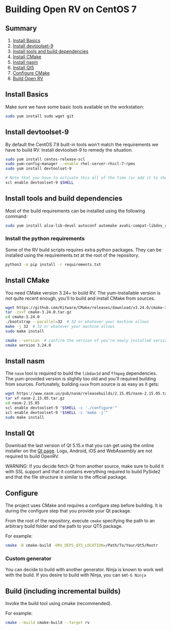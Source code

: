# Building Open RV on CentOS 7

## Summary

1. [Install Basics](#install-basics)
1. [Install devtoolset-9](#install-devtoolset-9)
1. [Install tools and build dependencies](#install-tools-and-build-dependencies)
1. [Install CMake](#install-cmake)
1. [Install nasm](#install-nasm)
1. [Install Qt5](#install-qt)
1. [Configure CMake](#configure)
1. [Build Open RV](#build-including-incremental-builds)

## Install Basics

Make sure we have some basic tools available on the workstation:

```bash
sudo yum install sudo wget git
```

## Install devtoolset-9

By default the CentOS 7.9 built-in tools won't match the requirements we have to build RV. Install devtoolset-9 to remedy the situation.

```bash
sudo yum install centos-release-scl
sudo yum-config-manager --enable rhel-server-rhscl-7-rpms
sudo yum install devtoolset-9

# Note that you have to activate this all of the time (or add it to shell user initialization (e.g.: .bashrc))
scl enable devtoolset-9 $SHELL
```

## Install tools and build dependencies

Most of the build requirements can be installed using the following command:

```bash
sudo yum install alsa-lib-devel autoconf automake avahi-compat-libdns_sd-devel bison bzip2-devel cmake-gui curl-devel flex glew-devel libXcomposite libXi-devel libaio-devel libffi-devel libncurses-devel libtool libxkbcommon openssl-devel pulseaudio-libs pulseaudio-libs-glib2 ocl-icd opencl-headers python3 python3-devel qt5-qtbase-devel readline-devel sqlite-devel tcl-devel tk-devel yasm zlib-devel 
```

### Install the python requirements

Some of the RV build scripts requires extra python packages. They can be installed using the requirements.txt at the root of the repository.

```bash
python3 -m pip install -r requirements.txt 
```

## Install CMake

You need CMake version 3.24+ to build RV. The yum-installable version is not quite recent enough, you'll to build and install CMake from sources.

```bash
wget https://github.com/Kitware/CMake/releases/download/v3.24.0/cmake-3.24.0.tar.gz
tar -zxvf cmake-3.24.0.tar.gz
cd cmake-3.24.0
./bootstrap --parallel=32  # 32 or whatever your machine allows
make -j 32  # 32 or whatever your machine allows
sudo make install

cmake --version  # confirm the version of you're newly installed version of CMake
cmake version 3.24.0
```

## Install nasm

The `nasm` tool is required to build the `libdav1d` and `ffmpeg` dependencies.
The yum-provided version is slightly too old and you'll required building from sources.
Fortunately, building `nasm` from source is as easy as it gets:

```bash
wget https://www.nasm.us/pub/nasm/releasebuilds/2.15.05/nasm-2.15.05.tar.gz
tar xf nasm-2.15.05.tar.gz
cd nasm-2.15.05
scl enable devtoolset-9 "$SHELL -c './configure'" 
scl enable devtoolset-9 "$SHELL -c 'make -j'" 
sudo make install
```

## Install Qt

Download the last version of Qt 5.15.x that you can get using the online installer on the [Qt page](https://www.qt.io/download-open-source). Logs, Android, iOS and WebAssembly are not required to build OpenRV.

WARNING: If you decide fetch Qt from another source, make sure to build it with SSL support and that  it contains everything required to build PySide2 and that the file structure is similar to the official package.

## Configure

The project uses CMake and requires a configure step before building. It is during the configure step that you provide your Qt package.

From the root of the repository, execute `cmake` specifying the path to an arbitrary build folder and the path to your QT5 package.

For example:

```bash
cmake -B cmake-build -DRV_DEPS_QT5_LOCATION=/Path/To/Your/Qt5/Rootr
```

### Custom generator

You can decide to build with another generator. Ninja is known to work well with the build. If you desire to build with Ninja, you can set`-G Ninja`

## Build (including incremental builds)

Invoke the build tool using cmake (recommended).

For example:

```bash
cmake --build cmake-build --target rv
```
